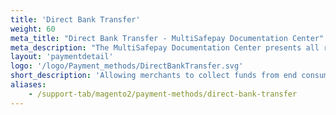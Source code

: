 ```yaml
---
title: 'Direct Bank Transfer'
weight: 60
meta_title: "Direct Bank Transfer - MultiSafepay Documentation Center"
meta_description: "The MultiSafepay Documentation Center presents all relevant information about our Plugins and API. You can also find support pages for Payment Methods, Tools and General Questions as well as the contact details of our Support and Integration Teams."
layout: 'paymentdetail'
logo: '/logo/Payment_methods/DirectBankTransfer.svg' 
short_description: 'Allowing merchants to collect funds from end consumers in an automated, integrated and secure way.'
aliases:
    - /support-tab/magento2/payment-methods/direct-bank-transfer
---
```

